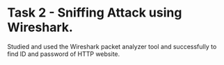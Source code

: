 #  Task 2 - Sniffing Attack using Wireshark.
Studied and used the Wireshark packet analyzer tool and successfully to find ID and password of HTTP website.
